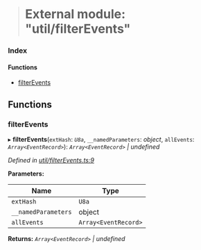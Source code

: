 > # External module: "util/filterEvents"

### Index

#### Functions

* [filterEvents](_util_filterevents_.md#filterevents)

## Functions

###  filterEvents

▸ **filterEvents**(`extHash`: *`U8a`*, `__namedParameters`: *object*, `allEvents`: *`Array<EventRecord>`*): *`Array<EventRecord>` | undefined*

*Defined in [util/filterEvents.ts:9](https://github.com/polkadot-js/api/blob/c47ed58/packages/api/src/util/filterEvents.ts#L9)*

**Parameters:**

Name | Type |
------ | ------ |
`extHash` | `U8a` |
`__namedParameters` | object |
`allEvents` | `Array<EventRecord>` |

**Returns:** *`Array<EventRecord>` | undefined*
